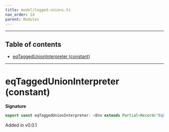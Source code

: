 ```yaml
---
title: model/tagged-unions.ts
nav_order: 14
parent: Modules
---
```


---

<h2 class="text-delta">Table of contents</h2>

- [eqTaggedUnionInterpreter (constant)](#eqtaggedunioninterpreter-constant)

---

# eqTaggedUnionInterpreter (constant)

**Signature**

```ts
export const eqTaggedUnionInterpreter: <Env extends Partial<Record<"EqURI", any>>>() => ModelAlgebraTaggedUnions1<"EqURI", Env> = ...
```

Added in v0.0.1
